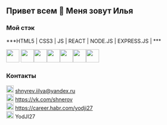 ## Привет всем 👋 Меня зовут Илья

### Мой стэк

***HTML5 | CSS3 | JS | REACT | NODE.JS | EXPRESS.JS |  ***

<img width="35" height="35" src="https://simpleicons.org/icons/visualstudiocode.svg">  <img width="35" height="35" src="https://simpleicons.org/icons/html5.svg"><img width="35" height="35" src="https://simpleicons.org/icons/css3.svg"><img width="35" height="35" src="https://simpleicons.org/icons/javascript.svg"><img width="35" height="35" src="https://simpleicons.org/icons/react.svg"><img width="35" height="35" src="https://simpleicons.org/icons/node-dot-js.svg"><img width="35" height="35" src="https://simpleicons.org/icons/git.svg">


### Контакты
<img src="https://www.pngrepo.com/png/285/170/email.png" width="20" height="20">  shnyrev.iilya@yandex.ru   
<img src="https://simpleicons.org/icons/vk.svg" width="20" height="20">  https://vk.com/shnerov  
<img src="https://simpleicons.org/icons/habr.svg" width="20" height="20">  https://career.habr.com/yodji27  
<img src="https://simpleicons.org/icons/telegram.svg" width="20" height="20">  YodJI27  
